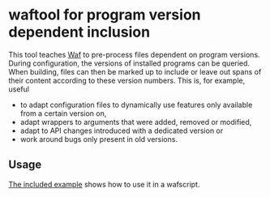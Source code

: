 # waftool for program version dependent inclusion

This tool teaches [Waf](http://waf.io) to pre-process files dependent on program versions. During configuration, the versions of installed programs can be queried. When building, files can then be marked up to include or leave out spans of their content according to these version numbers. This is, for example, useful

- to adapt configuration files to dynamically use features only available from a certain version on,
- adapt wrappers to arguments that were added, removed or modified,
- adapt to API changes introduced with a dedicated version or
- work around bugs only present in old versions.


## Usage

[The included example](example/wscript) shows how to use it in a wafscript.
